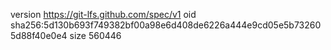 version https://git-lfs.github.com/spec/v1
oid sha256:5d130b693f749382bf00a98e6d408de6226a444e9cd05e5b732605d88f40e0e4
size 560446
